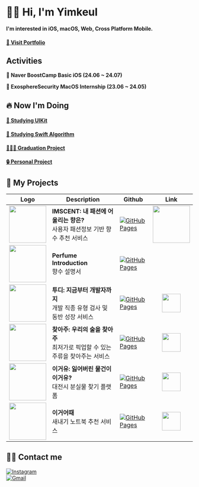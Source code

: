 # ✋🏻 Hi, I'm Yimkeul

**I'm interested in iOS, macOS, Web, Cross Platform Mobile.**
#### [👀 Visit Portfolio](https://uneven-diplodocus-af8.notion.site/56f8947a7d784d1bb3ca6bdfcc561a0f?pvs=74)

## Activities
**🌱 Naver BoostCamp Basic iOS (24.06 ~ 24.07)**

**💼 ExosphereSecurity MacOS Internship (23.06 ~ 24.05)**

## 🔥 Now I'm Doing
#### [📕 Studying UIKit](https://github.com/Yimkeul/iOS_Study_Repository)
#### [📗 Studying Swift Algorithm](https://github.com/Yimkeul/AlgorithmSolution)
#### [🧑🏻‍💻 Graduation Project](https://github.com/2024-Graduation-Project-Comi/dev_iOS) 
#### [🔒 Personal Project](https://github.com/Yimkeul/StelliveMusic) 



## 👀 My Projects
| Logo | Description | Github | Link |
| --- | --- | ---- | :---: | 
| <img src="https://github.com/Yimkeul/IMSCENT/assets/43426556/77559b89-3651-4f00-9b4a-5eca43e0e4e4" width="100"/> | **IMSCENT: 내 패션에 어울리는 향은?**<br>사용자 패션정보 기반 향수 추천 서비스 | [![GitHub Pages](https://img.shields.io/badge/GitHub%20Pages-222222?style=plastic&logo=GitHub%20Pages&logoColor=white)](https://github.com/Yimkeul/IMSCENT_Dev_) | <a href="https://apps.apple.com/kr/app/imscent-임센트/id6470936905"><img src="https://user-images.githubusercontent.com/67373938/227817078-7aab7bea-3af0-4930-b341-1a166a39501d.svg" width="100" height="100"/></a> |
| <img width="100" src="https://github.com/user-attachments/assets/d2e9054d-a0ea-4f69-926f-cb11352d21d5"> | **Perfume Introduction**<br>향수 설명서 | [![GitHub Pages](https://img.shields.io/badge/GitHub%20Pages-222222?style=plastic&logo=GitHub%20Pages&logoColor=white)](https://github.com/Yimkeul/PerfumeIntroduction) | |
| <img src="https://github.com/user-attachments/assets/1088fc7a-c8cc-4e75-b005-74874b0867e2" width="100"/> | **투디: 지금부터 개발자까지**<br>개발 직종 유형 검사 및 동반 성장 서비스 | [![GitHub Pages](https://img.shields.io/badge/GitHub%20Pages-222222?style=plastic&logo=GitHub%20Pages&logoColor=white)](https://github.com/CNUBasicProjectLab/ToD) | <a href="https://todacc.netlify.app/"><img src="https://github.com/user-attachments/assets/1c9b8a46-beb1-4dbd-a310-ecb4e28596a0" width="50"><a> |
| <img src="https://github.com/user-attachments/assets/10a50788-ddbe-4661-9390-77bd972a90b4" width="100"/> | **찾아주: 우리의 술을 찾아주**<br>최저가로 픽업할 수 있는 주류을 찾아주는 서비스| [![GitHub Pages](https://img.shields.io/badge/GitHub%20Pages-222222?style=plastic&logo=GitHub%20Pages&logoColor=white)](https://github.com/DesignSprintFindSpirit/DesignSprint_FindSpirit) | <a href="https://www.youtube.com/shorts/Bx8vHkhaIOQ"> <img src="https://github.com/user-attachments/assets/6bbc3cc1-cf19-4775-9a3b-f53784f180bc" width="50"/><a> |
| <img src="https://github.com/user-attachments/assets/6d443a25-61e9-4c77-839f-d35e42ff8fe3" width="100"/> | **이거유: 잃어버린 물건이 이거유?**<br>대전시 분실물 찾기 플랫폼| [![GitHub Pages](https://img.shields.io/badge/GitHub%20Pages-222222?style=plastic&logo=GitHub%20Pages&logoColor=white)](https://github.com/2022CollathonTeam8/YiGeoYu) | <a href="https://youtu.be/WJsXuVTs6Cs"> <img src="https://github.com/user-attachments/assets/6bbc3cc1-cf19-4775-9a3b-f53784f180bc" width="50"/><a> |
| <img src="https://github.com/user-attachments/assets/4986e541-9206-4692-b410-5fada0cc2c9f" width="100"/> | **이거어때**<br>새내기 노트북 추천 서비스| [![GitHub Pages](https://img.shields.io/badge/GitHub%20Pages-222222?style=plastic&logo=GitHub%20Pages&logoColor=white)](https://github.com/Yimkeul/WhatAboutThis) | <a href="https://whataboutthis.netlify.app/"><img src="https://github.com/user-attachments/assets/1c9b8a46-beb1-4dbd-a310-ecb4e28596a0" width="50"><a> |

## 🧑‍💻 Contact me

[![Instagram](https://img.shields.io/badge/Instagram-E4405F?style=plastic&logo=Instagram&logoColor=white&link=https://www.instagram.com/leesjun__/)](https://www.instagram.com/leesjun__/)  
[![Gmail](https://img.shields.io/badge/Gmail-EA4335?style=plastic&logo=Gmail&logoColor=white&link=mailto:leesjun29@gmail.com)](mailto:leesjun29@gmail.com)



